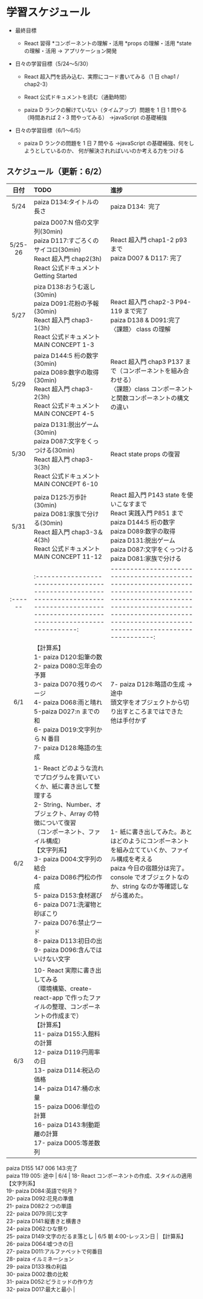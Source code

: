# 学習スケジュール

- 最終目標

  - React 習得
    *コンポーネントの理解・活用
    *props の理解・活用
    \*state の理解・活用
    → アプリケーション開発

- 日々の学習目標（5/24〜5/30）

  - React 超入門を読み込む、実際にコード書いてみる（1 日 chap1 / chap2-3）

  - React 公式ドキュメントを読む（通勤時間）

  - paiza D ランクの解けていない（タイムアップ）問題を
    1 日 1 問やる（時間あれば 2・3 問やってみる）
    →javaScript の基礎補強

- 日々の学習目標（6/1〜6/5）

  - paiza D ランクの問題を
    1 日 7 問やる
    →javaScript の基礎補強、何をしようとしているのか、
    何が解決されればいいのか考える力をつける

## スケジュール（更新：6/2）

|  日付   | TODO                                                                                                                                                                                                                                                                                                                                                                                                         | 進捗                                                                                                                                                                                                      |
| :-----: | :----------------------------------------------------------------------------------------------------------------------------------------------------------------------------------------------------------------------------------------------------------------------------------------------------------------------------------------------------------------------------------------------------------- | :-------------------------------------------------------------------------------------------------------------------------------------------------------------------------------------------------------- |
|  5/24   | paiza D134:タイトルの長さ                                                                                                                                                                                                                                                                                                                                                                                    | paiza D134:  完了                                                                                                                                                                                         |
| 5/25-26 | paiza D007:N 倍の文字列(30min)<br>paiza D117:すごろくのサイコロ(30min)<br>React 超入門 chap2(3h)<br>React 公式ドキュメント Getting Started                                                                                                                                                                                                                                                                   | React 超入門 chap1-2 p93 まで<br>paiza D007 & D117: 完了                                                                                                                                                  |
|  5/27   | piza D138:おうむ返し(30min)<br>paiza D091:花粉の予報(30min)<br>React 超入門 chap3-1(3h)<br>React 公式ドキュメント MAIN CONCEPT 1-3                                                                                                                                                                                                                                                                           | React 超入門 chap2-3 P94-119 まで完了<br>paiza D138 & D091:完了<br>〈課題〉 class の理解                                                                                                                  |
|  5/29   | paiza D144:5 桁の数字(30min)<br>paiza D089:数字の取得(30min)<br>React 超入門 chap3-2(3h)<br>React 公式ドキュメント MAIN CONCEPT 4-5                                                                                                                                                                                                                                                                          | React 超入門 chap3 P137 まで（コンポーネントを組み合わせる）<br>〈課題〉class コンポーネントと関数コンポーネントの構文の違い                                                                              |
|  5/30   | paiza D131:脱出ゲーム(30min)<br>paiza D087:文字をくっつける(30min)<br>React 超入門 chap3-3(3h)<br>React 公式ドキュメント MAIN CONCEPT 6-10                                                                                                                                                                                                                                                                   | React state props の復習                                                                                                                                                                                  |
|  5/31   | paiza D125:万歩計(30min)<br>paiza D081:家族で分ける(30min)<br>React 超入門 chap3-3＆4(3h)<br>React 公式ドキュメント MAIN CONCEPT 11-12                                                                                                                                                                                                                                                                       | React 超入門 P143 state を使いこなすまで<br>React 実践入門 P851 まで<br>paiza D144:5 桁の数字<br>paiza D089:数字の取得<br>paiza D131:脱出ゲーム<br>paiza D087:文字をくっつける<br>paiza D081:家族で分ける |
| :------ | :----------------------------------------------------------------------------------------------------------------------------------------:                                                                                                                                                                                                                                                                   | --------------------------------------------------------------------------------------------------------------------------------------------------------------------------------------------------------: |
|   6/1   | 【計算系】<br>1- paiza D120:鉛筆の数<br>2- paiza D080:忘年会の予算<br>3- paiza D070:残りのページ<br>4- paiza D068:雨と晴れ<br>5-paiza D027:n までの和<br>6- paiza D019:文字列から N 番目<br>7- paiza D128:略語の生成                                                                                                                                                                                         | 7- paiza D128:略語の生成 → 途中<br>頭文字をオブジェクトから切り出すところまではできた<br>他は手付かず                                                                                                     |
|   6/2   | 1- React どのような流れでプログラムを買いていくか、紙に書き出して整理する<br>2- String、Number、オブジェクト、Array の特徴について復習<br>（コンポーネント、ファイル構成）<br>【文字列系】<br>3- paiza D004:文字列の結合<br>4- paiza D086:門松の作成<br>5- paiza D153:食材選び<br>6- paiza D071:洗濯物と砂ぼこり<br>7- paiza D076:禁止ワード<br>8- paiza D113:初日の出<br>9- paiza D096:含んではいけない文字 | 1- 紙に書き出してみた。あとはどのようにコンポーネントを組み立てていくか、ファイル構成を考える<br>paiza 今日の宿題分は完了。<br>console でオブジェクトなのか、string なのか等確認しながら進めた。          |
|   6/3   | 10- React 実際に書き出してみる<br>（環境構築、create-react-app で作ったファイルの整理、コンポーネントの作成まで）<br>【計算系】<br>11- paiza D155:入館料の計算<br>12- paiza D119:円周率の日<br>13- paiza D114:税込の価格<br>14- paiza D147:桶の水量<br>15- paiza D006:単位の計算<br>16- paiza D143:制動距離の計算<br>17- paiza D005:等差数列                                                                 |

paiza D155 147 006 143:完了<br>paiza 119 005: 途中
| 6/4 | 18- React コンポーネントの作成、スタイルの適用<br>【文字列系】<br>19- paiza D084:英語で何月？<br>20- paiza D092:花見の準備<br>21- paiza D082:2 つの単語<br>22- paiza D079:同じ文字<br>23- paiza D141:縦書きと横書き<br>24- paiza D062:ひな祭り<br>25- paiza D149:文字のだるま落とし
| 6/5 朝 4:00-レッスン日 | 【計算系】<br>26- paiza D064:嘘つきの日<br>27- paiza D011:アルファベットで何番目<br>28- paiza イルミネーション<br>29- paiza D133:株の利益<br>30- paiza D002:数の比較<br>31- paiza D052:ピラミッドの作り方<br>32- paiza D017:最大と最小 |
